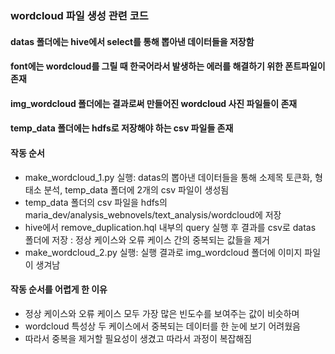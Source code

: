 ### wordcloud 파일 생성 관련 코드

#### datas 폴더에는 hive에서 select를 통해 뽑아낸 데이터들을 저장함

#### font에는 wordcloud를 그릴 때 한국어라서 발생하는 에러를 해결하기 위한 폰트파일이 존재

#### img_wordcloud 폴더에는 결과로써 만들어진 wordcloud 사진 파일들이 존재

#### temp_data 폴더에는 hdfs로 저장해야 하는 csv 파일들 존재

#### 작동 순서
- make_wordcloud_1.py 실행: datas의 뽑아낸 데이터들을 통해 소제목 토큰화, 형태소 분석, temp_data 폴더에 2개의 csv 파일이 생성됨
- temp_data 폴더의 csv 파일을 hdfs의 maria_dev/analysis_webnovels/text_analysis/wordcloud에 저장
- hive에서 remove_duplication.hql 내부의 query 실행 후 결과를 csv로 datas 폴더에 저장 : 정상 케이스와 오류 케이스 간의 중복되는 값들을 제거 
- make_wordcloud_2.py 실행: 실행 결과로 img_wordcloud 폴더에 이미지 파일이 생겨남

#### 작동 순서를 어렵게 한 이유
- 정상 케이스와 오류 케이스 모두 가장 많은 빈도수를 보여주는 값이 비슷하며
- wordcloud 특성상 두 케이스에서 중복되는 데이터를 한 눈에 보기 어려웠음
- 따라서 중복을 제거할 필요성이 생겼고 따라서 과정이 복잡해짐